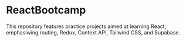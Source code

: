 # ReactBootcamp
This repository features practice projects aimed at learning React, emphasiwing routing, Redux, Context API, Tailwind CSS, and Supabase.

